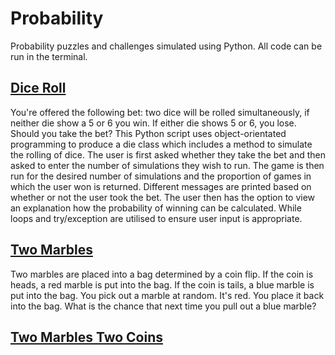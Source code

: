 # Probability
Probability puzzles and challenges simulated using Python. All code can be run in the terminal.

## [Dice Roll](dice_roll.py)

You're offered the following bet: two dice will be rolled simultaneously, if neither die show a 5 or 6 you win. If either die shows 5 or 6, you lose. Should you take the bet? This Python script uses object-orientated programming to produce a die class which includes a method to simulate the rolling of dice. The user is first asked whether they take the bet and then asked to enter the number of simulations they wish to run. The game is then run for the desired number of simulations and the proportion of games in which the user won is returned. Different messages are printed based on whether or not the user took the bet. The user then has the option to view an explanation how the probability of winning can be calculated. While loops and try/exception are utilised to ensure user input is appropriate.

## [Two Marbles](two_marbles.py)

Two marbles are placed into a bag determined by a coin flip. If the coin is heads, a red marble is put into the bag. If the coin is tails, a blue marble is put into the bag. You pick out a marble at random. It's red. You place it back into the bag. What is the chance that next time you pull out a blue marble?

## [Two Marbles Two Coins](two_marbles_two_coins.py)
